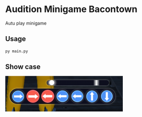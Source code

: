 # Audition Minigame Bacontown

Autu play minigame

## Usage

```bash
py main.py
```

## Show case
![Minigame](minigame.png "Minigame")


